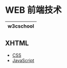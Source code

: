 # WEB 前端技术 #

|w3cschool|
|:--------|

## XHTML ##

  * [CSS](Program_CSS.md)
  * [JavaScript](Program_Javascript.md)